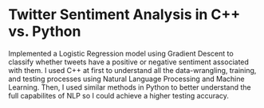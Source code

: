 # Twitter Sentiment Analysis in C++ vs. Python
 Implemented a Logistic Regression model using Gradient Descent to classify whether tweets have a positive or negative sentiment associated with them. I used C++ at first to understand all the data-wrangling, training, and testing processes using Natural Language Processing and Machine Learning. Then, I used similar methods in Python to better understand the full capabilites of NLP so I could achieve a higher testing accuracy.
